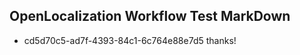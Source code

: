 ## OpenLocalization Workflow Test MarkDown
* cd5d70c5-ad7f-4393-84c1-6c764e88e7d5 thanks!

<!--HONumber=Jul16_HO4-->


